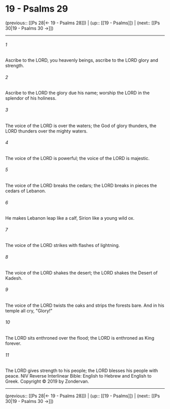 # 19 - Psalms 29

(previous:: [[Ps 28|← 19 - Psalms 28]]) | (up:: [[19 - Psalms]]) | (next:: [[Ps 30|19 - Psalms 30 →]])

***


###### 1 
Ascribe to the LORD, you heavenly beings, ascribe to the LORD glory and strength. 

###### 2 
Ascribe to the LORD the glory due his name; worship the LORD in the splendor of his holiness. 

###### 3 
The voice of the LORD is over the waters; the God of glory thunders, the LORD thunders over the mighty waters. 

###### 4 
The voice of the LORD is powerful; the voice of the LORD is majestic. 

###### 5 
The voice of the LORD breaks the cedars; the LORD breaks in pieces the cedars of Lebanon. 

###### 6 
He makes Lebanon leap like a calf, Sirion like a young wild ox. 

###### 7 
The voice of the LORD strikes with flashes of lightning. 

###### 8 
The voice of the LORD shakes the desert; the LORD shakes the Desert of Kadesh. 

###### 9 
The voice of the LORD twists the oaks and strips the forests bare. And in his temple all cry, "Glory!" 

###### 10 
The LORD sits enthroned over the flood; the LORD is enthroned as King forever. 

###### 11 
The LORD gives strength to his people; the LORD blesses his people with peace. NIV Reverse Interlinear Bible: English to Hebrew and English to Greek. Copyright © 2019 by Zondervan.

***

(previous:: [[Ps 28|← 19 - Psalms 28]]) | (up:: [[19 - Psalms]]) | (next:: [[Ps 30|19 - Psalms 30 →]])
